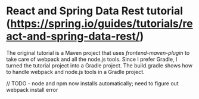 # React and Spring Data Rest tutorial (https://spring.io/guides/tutorials/react-and-spring-data-rest/)

The original tutorial is a Maven project that uses <em>frontend-maven-plugin</em> to take care of webpack and all the node.js tools. 
Since I prefer Gradle, I turned the tutorial project into a Gradle project. The build.gradle shows how to handle webpack and node.js tools in a Gradle project.

// TODO - node and npm now installs automatically; need to figure out webpack install error
